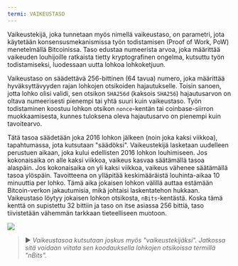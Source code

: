 ```yaml
---
termi: VAIKEUSTASO
---
```


Vaikeustekijä, joka tunnetaan myös nimellä vaikeustaso, on parametri, jota käytetään konsensusmekanismissa työn todistamisen (Proof of Work, PoW) menetelmällä Bitcoinissa. Taso edustaa numeerista arvoa, joka määrittää vaikeuden louhijoille ratkaista tietty kryptografinen ongelma, kutsuttu työn todistamiseksi, luodessaan uutta lohkoa lohkoketjuun.

Vaikeustaso on säädettävä 256-bittinen (64 tavua) numero, joka määrittää hyväksyttävyyden rajan lohkojen otsikoiden hajautukselle. Toisin sanoen, jotta lohko olisi validi, sen otsikon `SHA256d` (kaksois `SHA256`) hajautusarvon on oltava numeerisesti pienempi tai yhtä suuri kuin vaikeustaso. Työn todistaminen koostuu lohkon otsikon `nonce`-kentän tai coinbase-siirron muokkaamisesta, kunnes tuloksena oleva hajautusarvo on pienempi kuin tavoitearvo.

Tätä tasoa säädetään joka 2016 lohkon jälkeen (noin joka kaksi viikkoa), tapahtumassa, jota kutsutaan "säädöksi". Vaikeustekijä lasketaan uudelleen perustuen aikaan, joka kului edellisten 2016 lohkon louhimiseen. Jos kokonaisaika on alle kaksi viikkoa, vaikeus kasvaa säätämällä tasoa alaspäin. Jos kokonaisaika on yli kaksi viikkoa, vaikeus vähenee säätämällä tasoa ylöspäin. Tavoitteena on ylläpitää keskimääräistä louhinta-aikaa 10 minuuttia per lohko. Tämä aika jokaisen lohkon välillä auttaa estämään Bitcoin-verkon jakautumisia, mikä johtaisi laskentatehon hukkaan. Vaikeustaso löytyy jokaisen lohkon otsikosta, `nBits`-kentästä. Koska tämä kenttä on supistettu 32 bittiin ja taso on itse asiassa 256 bittiä, taso tiivistetään vähemmän tarkkaan tieteelliseen muotoon.

![](../../dictionnaire/assets/34.png)

> ► *Vaikeustasoa kutsutaan joskus myös "vaikeustekijäksi". Jatkossa sitä voidaan viitata sen koodauksella lohkojen otsikoissa termillä "nBits".*